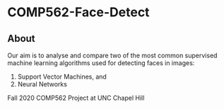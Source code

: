 # COMP562-Face-Detect

## About
Our aim is to analyse and compare two of the most common supervised machine learning algorithms used for detecting faces in images:
1. Support Vector Machines, and
2. Neural Networks

Fall 2020 COMP562 Project at UNC Chapel Hill
